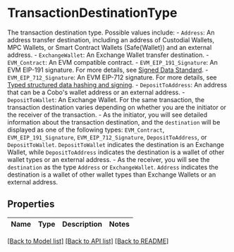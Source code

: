 # TransactionDestinationType

The transaction destination type. Possible values include:   - `Address`: An address transfer destination, including an address of Custodial Wallets, MPC Wallets, or Smart Contract Wallets (Safe{Wallet}) and an external address.   - `ExchangeWallet`: An Exchange Wallet transfer destination.   - `EVM_Contract`: An EVM compatible contract.   - `EVM_EIP_191_Signature`: An EVM EIP-191 signature. For more details, see [Signed Data Standard](https://eips.ethereum.org/EIPS/eip-191).   - `EVM_EIP_712_Signature`: An EVM EIP-712 signature. For more details, see [Typed structured data hashing and signing](https://eips.ethereum.org/EIPS/eip-712).   - `DepositToAddress`: An address that can be a Cobo's wallet address or an external address.   - `DepositToWallet`: An Exchange Wallet.  For the same transaction, the transaction destination varies depending on whether you are the initiator or the receiver of the transaction.     - As the initiator, you will see detailed information about the transaction destination, and the `destination` will be displayed as one of the following types: `EVM_Contract`, `EVM_EIP_191_Signature`, `EVM_EIP_712_Signature`, `DepositToAddress`, or `DepositToWallet`. `DepositToWallet` indicates the destination is an Exchange Wallet, while `DepositToAddress` indicates the destination is a wallet of other wallet types or an external address.   - As the receiver, you will see the `destination` as the type `Address` or `ExchangeWallet`. `Address` indicates the destination is a wallet of other wallet types than Exchange Wallets or an external address. 

## Properties

Name | Type | Description | Notes
------------ | ------------- | ------------- | -------------

[[Back to Model list]](../README.md#documentation-for-models) [[Back to API list]](../README.md#documentation-for-api-endpoints) [[Back to README]](../README.md)


